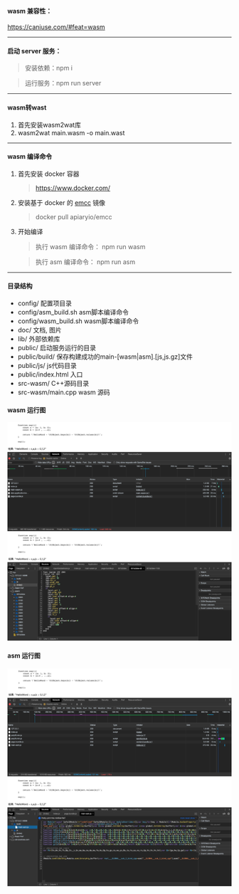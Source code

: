 
#### wasm 兼容性：

https://caniuse.com/#feat=wasm

-----------------------
#### 启动 server 服务：

> 安装依赖：npm i

> 运行服务：npm run server

---------------------

#### wasm转wast
1. 首先安装wasm2wat库
2. wasm2wat main.wasm -o main.wast 

----------------------

#### wasm 编译命令

1. 首先安装 docker 容器
    > https://www.docker.com/
2. 安装基于 docker 的 [emcc](https://hub.docker.com/r/apiaryio/emcc) 镜像
    > docker pull apiaryio/emcc
3. 开始编译   
    > 执行 wasm 编译命令： npm run wasm

    > 执行 asm  编译命令： npm run asm

------------------------

#### 目录结构
- config/               配置项目录
- config/asm_build.sh   asm脚本编译命令
- config/wasm_build.sh  wasm脚本编译命令
- doc/                  文档, 图片
- lib/                  外部依赖库
- public/               启动服务运行的目录
- public/build/         保存构建成功的main-[wasm|asm].[js,js.gz]文件
- public/js/            js代码目录
- public/index.html     入口
- src-wasm/             C++源码目录
- src-wasm/main.cpp     wasm 源码 

#### wasm 运行图

![Wasm-NetWork](https://github.com/1160007652/safe-wasm-jsvm/blob/master/doc/wasm-network.png)
![Wasm-Sources](https://github.com/1160007652/safe-wasm-jsvm/blob/master/doc/wasm-sources.png)

#### asm 运行图

![asm-NetWork](https://github.com/1160007652/safe-wasm-jsvm/blob/master/doc/asm-network.png)
![asm-Sources](https://github.com/1160007652/safe-wasm-jsvm/blob/master/doc/asm-sources.jpg)
